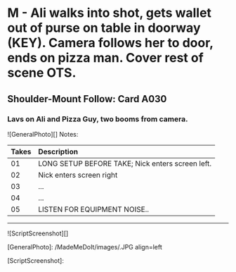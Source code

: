 # M - Ali walks into shot, gets wallet out of purse on table in doorway (KEY). Camera follows her to door, ends on pizza man. Cover rest of scene OTS.

## Shoulder-Mount Follow: Card A030

### Lavs on Ali and Pizza Guy, two booms from camera.

![GeneralPhoto][]
Notes: 

| Takes | Description |
|:---|:----|
| 01 | LONG SETUP BEFORE TAKE; Nick enters screen left. |
| 02 | Nick enters screen right |
| 03 | ... |
| 04 | ... |
| 05 | LISTEN FOR EQUIPMENT NOISE.. |

----

![ScriptScreenshot][]


[GeneralPhoto]:  /MadeMeDoIt/images/.JPG align=left

[ScriptScreenshot]: 